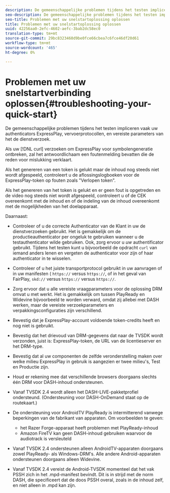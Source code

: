 ```yaml
---
description: De gemeenschappelijke problemen tijdens het testen impliceren vaak uw authenticators ExpressPlay, vervoerprotocollen, en vereiste parameters van het de dienstverzoek.
seo-description: De gemeenschappelijke problemen tijdens het testen impliceren vaak uw authenticators ExpressPlay, vervoerprotocollen, en vereiste parameters van het de dienstverzoek.
seo-title: Problemen met uw snelstartoplossing oplossen
title: Problemen met uw snelstartoplossing oplossen
uuid: 42256aa0-2efc-4602-aefc-3bab2dc58ec0
translation-type: tm+mt
source-git-commit: 29bc8323460d9be0fce66cbea7c6fce46df20d61
workflow-type: tm+mt
source-wordcount: '465'
ht-degree: 0%

---
```



# Problemen met uw snelstartverbinding oplossen{#troubleshooting-your-quick-start}

De gemeenschappelijke problemen tijdens het testen impliceren vaak uw authenticators ExpressPlay, vervoerprotocollen, en vereiste parameters van het de dienstverzoek.

Als uw [!DNL curl] verzoeken om ExpressPlay voor symbolengeneratie ontbreken, zal het antwoordlichaam een foutenmelding bevatten die de reden voor mislukking verklaart.

Als het genereren van een token is gelukt maar de inhoud nog steeds niet wordt afgespeeld, controleert u de aflossingslogboeken voor de ExpressPlay-token op fouten zoals &quot;Verlopen token&quot;.

Als het genereren van het token is gelukt en er geen fout is opgetreden en de video nog steeds niet wordt afgespeeld, controleert u of de CEK overeenkomt met de inhoud en of de indeling van de inhoud overeenkomt met de mogelijkheden van het doelapparaat.

Daarnaast:

* Controleer of u de correcte Authenticator van de Klant in uw de dienstverzoeken gebruikt. Het is gemakkelijk om de productieauthenticator per ongeluk te gebruiken wanneer u de testauthenticator wilde gebruiken. Ook, zorg ervoor u *uw* authentificator gebruikt. Tijdens het testen kunt u bijvoorbeeld de opdracht `curl` van iemand anders lenen en vergeten de authenticator voor zijn of haar authenticator in te wisselen.

* Controleer of u het juiste transportprotocol gebruikt in uw aanvragen of in uw manifesten ( `https://` versus `https://`, of in het geval van FairPlay, `skd://` versus `https://` versus `https://`.

* Zorg ervoor dat u alle vereiste vraagparameters voor de oplossing DRM omvat u met werkt. Het is gemakkelijk om tussen PlayReady en Widevine bijvoorbeeld te worden verward, omdat zij allebei met DASH werken, maar de vereiste verzoekparameters en verpakkingsconfiguraties zijn verschillend.
* Bevestig dat je ExpressPlay-account voldoende token-credits heeft en nog niet is gebruikt.
* Bevestig dat het drievoud van DRM-gegevens dat naar de TVSDK wordt verzonden, juist is: ExpressPlay-token, de URL van de licentieserver en het DRM-type.
* Bevestig dat al uw componenten de zelfde veronderstelling maken over welke milieu ExpressPlay in gebruik is aangezien er twee milieu&#39;s, Test en Productie zijn.
* Houd er rekening mee dat verschillende browsers doorgaans slechts één DRM voor DASH-inhoud ondersteunen.
* Vanaf TVSDK 2.4 wordt alleen het DASH-LIVE-pakketprofiel ondersteund. (Ondersteuning voor DASH-OnDemand staat op de routekaart.)
* De ondersteuning voor AndroidTV PlayReady is intermitterend vanwege beperkingen van de fabrikant van apparaten. Om voorbeelden te geven:

   * het Razer Forge-apparaat heeft problemen met PlayReady-inhoud
   * Amazon FireTV kan geen DASH-inhoud gebruiken waarvoor de audiotrack is versleuteld

* Vanaf TVSDK 2.4 ondersteunen alleen AndroidTV-apparaten doorgaans zowel PlayReady- als Windows-DRM&#39;s. Alle andere Android-apparaten ondersteunen doorgaans alleen Widevine.
* Vanaf TVSDK 2.4 vereist de Android-TVSDK momenteel dat het vak PSSH zich in het .mpd-manifest bevindt. Dit is in strijd met de norm DASH, die specificeert dat de doos PSSH overal, zoals in de inhoud zelf, en niet alleen in .mpd kan zijn.

